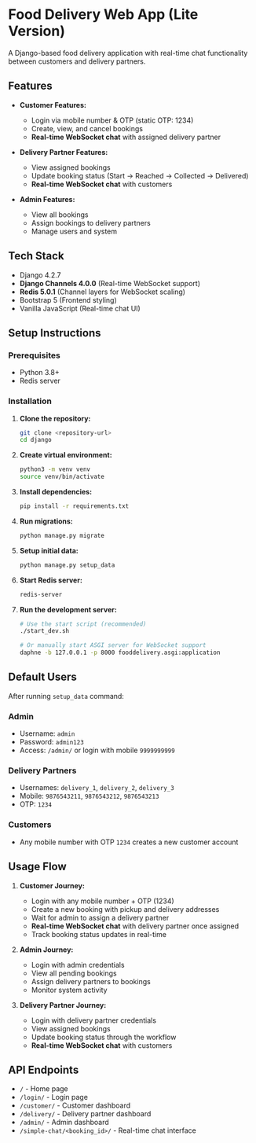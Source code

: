 # Food Delivery Web App (Lite Version)

A Django-based food delivery application with real-time chat functionality between customers and delivery partners.

## Features

- **Customer Features:**
  - Login via mobile number & OTP (static OTP: 1234)
  - Create, view, and cancel bookings
  - **Real-time WebSocket chat** with assigned delivery partner

- **Delivery Partner Features:**
  - View assigned bookings
  - Update booking status (Start → Reached → Collected → Delivered)
  - **Real-time WebSocket chat** with customers

- **Admin Features:**
  - View all bookings
  - Assign bookings to delivery partners
  - Manage users and system

## Tech Stack

- Django 4.2.7
- **Django Channels 4.0.0** (Real-time WebSocket support)
- **Redis 5.0.1** (Channel layers for WebSocket scaling)
- Bootstrap 5 (Frontend styling)
- Vanilla JavaScript (Real-time chat UI)

## Setup Instructions

### Prerequisites

- Python 3.8+
- Redis server

### Installation

1. **Clone the repository:**
   ```bash
   git clone <repository-url>
   cd django
   ```

2. **Create virtual environment:**
   ```bash
   python3 -m venv venv
   source venv/bin/activate
   ```

3. **Install dependencies:**
   ```bash
   pip install -r requirements.txt
   ```

4. **Run migrations:**
   ```bash
   python manage.py migrate
   ```

5. **Setup initial data:**
   ```bash
   python manage.py setup_data
   ```

6. **Start Redis server:**
   ```bash
   redis-server
   ```

7. **Run the development server:**
   ```bash
   # Use the start script (recommended)
   ./start_dev.sh
   
   # Or manually start ASGI server for WebSocket support
   daphne -b 127.0.0.1 -p 8000 fooddelivery.asgi:application
   ```

## Default Users

After running `setup_data` command:

### Admin
- Username: `admin`
- Password: `admin123`
- Access: `/admin/` or login with mobile `9999999999`

### Delivery Partners
- Usernames: `delivery_1`, `delivery_2`, `delivery_3`
- Mobile: `9876543211`, `9876543212`, `9876543213`
- OTP: `1234`

### Customers
- Any mobile number with OTP `1234` creates a new customer account

## Usage Flow

1. **Customer Journey:**
   - Login with any mobile number + OTP (1234)
   - Create a new booking with pickup and delivery addresses
   - Wait for admin to assign a delivery partner
   - **Real-time WebSocket chat** with delivery partner once assigned
   - Track booking status updates in real-time

2. **Admin Journey:**
   - Login with admin credentials
   - View all pending bookings
   - Assign delivery partners to bookings
   - Monitor system activity

3. **Delivery Partner Journey:**
   - Login with delivery partner credentials
   - View assigned bookings
   - Update booking status through the workflow
   - **Real-time WebSocket chat** with customers

## API Endpoints

- `/` - Home page
- `/login/` - Login page
- `/customer/` - Customer dashboard
- `/delivery/` - Delivery partner dashboard
- `/admin/` - Admin dashboard
- `/simple-chat/<booking_id>/` - Real-time chat interface
